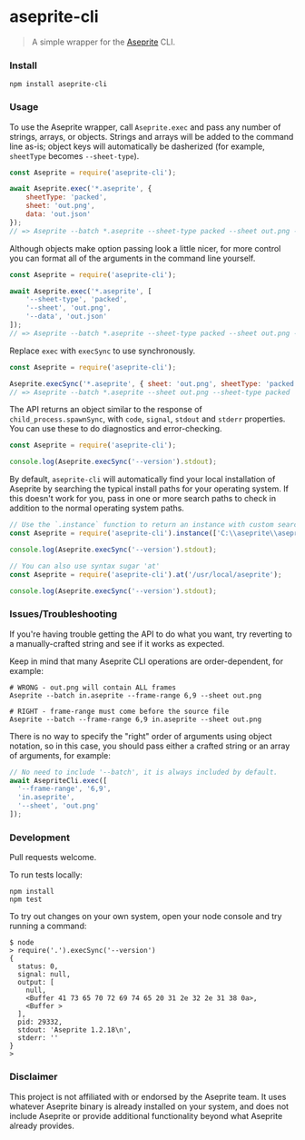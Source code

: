 # aseprite-cli

> A simple wrapper for the [Aseprite](https://www.aseprite.org/) CLI.

### Install

```console
npm install aseprite-cli
```

### Usage

To use the Aseprite wrapper, call `Aseprite.exec` and pass any number of strings, arrays, or objects. Strings
and arrays will be added to the command line as-is; object keys will automatically be dasherized (for example,
`sheetType` becomes `--sheet-type`).

```js
const Aseprite = require('aseprite-cli');

await Aseprite.exec('*.aseprite', {
    sheetType: 'packed',
    sheet: 'out.png',
    data: 'out.json'
});
// => Aseprite --batch *.aseprite --sheet-type packed --sheet out.png --data out.json
```

Although objects make option passing look a little nicer, for more control you can format all of the arguments
in the command line yourself.

```js
const Aseprite = require('aseprite-cli');

await Aseprite.exec('*.aseprite', [
    '--sheet-type', 'packed',
    '--sheet', 'out.png',
    '--data', 'out.json'
]);
// => Aseprite --batch *.aseprite --sheet-type packed --sheet out.png --data out.json
```

Replace `exec` with `execSync` to use synchronously.

```js
const Aseprite = require('aseprite-cli');

Aseprite.execSync('*.aseprite', { sheet: 'out.png', sheetType: 'packed' });
// => Aseprite --batch *.aseprite --sheet out.png --sheet-type packed
```

The API returns an object similar to the response of `child_process.spawnSync`, with `code`, `signal`,
`stdout` and `stderr` properties. You can use these to do diagnostics and error-checking.

```js
const Aseprite = require('aseprite-cli');

console.log(Aseprite.execSync('--version').stdout);
```

By default, `aseprite-cli` will automatically find your local installation of Aseprite by searching the
typical install paths for your operating system. If this doesn't work for you, pass in one or more
search paths to check in addition to the normal operating system paths.

```js
// Use the `.instance` function to return an instance with custom search paths
const Aseprite = require('aseprite-cli').instance(['C:\\aseprite\\aseprite.exe', '~/aseprite/aseprite']);

console.log(Aseprite.execSync('--version').stdout);
```

```js
// You can also use syntax sugar 'at'
const Aseprite = require('aseprite-cli').at('/usr/local/aseprite');

console.log(Aseprite.execSync('--version').stdout);
```

### Issues/Troubleshooting

If you're having trouble getting the API to do what you want, try reverting to a manually-crafted string
and see if it works as expected.

Keep in mind that many Aseprite CLI operations are order-dependent, for example:

```console
# WRONG - out.png will contain ALL frames
Aseprite --batch in.aseprite --frame-range 6,9 --sheet out.png

# RIGHT - frame-range must come before the source file
Aseprite --batch --frame-range 6,9 in.aseprite --sheet out.png
```

There is no way to specify the "right" order of arguments using object notation, so in this case, you
should pass either a crafted string or an array of arguments, for example:

```js
// No need to include '--batch', it is always included by default.
await AsepriteCli.exec([
  '--frame-range', '6,9',
  'in.aseprite',
  '--sheet', 'out.png'
]);
```

### Development

Pull requests welcome.

To run tests locally:

```console
npm install
npm test
```

To try out changes on your own system, open your node console and try running a command:

```console
$ node
> require('.').execSync('--version')
{
  status: 0,
  signal: null,
  output: [
    null,
    <Buffer 41 73 65 70 72 69 74 65 20 31 2e 32 2e 31 38 0a>,
    <Buffer >
  ],
  pid: 29332,
  stdout: 'Aseprite 1.2.18\n',
  stderr: ''
}
>
```

### Disclaimer

This project is not affiliated with or endorsed by the Aseprite team. It uses whatever Aseprite binary
is already installed on your system, and does not include Aseprite or provide additional functionality
beyond what Aseprite already provides.
